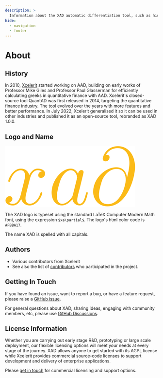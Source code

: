 ```yaml
---
description: >
  Information about the XAD automatic differentiation tool, such as history, authors and lincense information
hide:
  - navigation
  - footer
---
```


# About

## History

In 2010, [Xcelerit](https://www.xcelerit.com) started working on AAD,
building on early works of Professor Mike Giles and Professor Paul Glasserman
for efficiently calculating greeks in quantitative finance with AAD.
Xcelerit's closed-source tool QuantAD was first released in 2014,
targeting the quantitative finance industry.
The tool evolved over the years with more features and better performance.
In July 2022, Xcelerit generalised it so it can be used in other industries and published it as an open-source tool,
rebranded as XAD 1.0.0.

## Logo and Name

![XAD Logo](images/logo.svg)

The XAD logo is typeset using the standard LaTeX Computer Modern Math font, using the expression `$xa\partial$`. The logo's html color code is `#FBBA17`.

The name XAD is spelled with all capitals.

## Authors

*   Various contributors from Xcelerit
*   See also the list of [contributors](https://github.com/auto-differentiation/XAD/contributors) who participated in the project.

## Getting In Touch

If you have found an issue, want to report a bug, or have a feature request, please raise a [GitHub issue](https://github.com/auto-differentiation/XAD/issues).

For general questions about XAD, sharing ideas, engaging with community members, etc, please use [GitHub Discussions](https://github.com/auto-differentiation/XAD/discussions).

## License Information

Whether you are carrying out early stage R&D, prototyping or large scale deployment, our flexible licensing options will meet your needs at every stage of the journey.
XAD allows anyone to get started with its AGPL license while Xcelerit provides commercial source-code licenses to support development and delivery of enterprise applications.

Please [get in touch](https://www.xcelerit.com/xad-commercial) for commercial licensing and support options.

